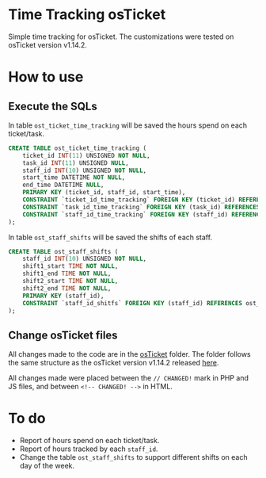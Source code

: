 # Time Tracking osTicket

Simple time tracking for osTicket. The customizations were tested on osTicket version v1.14.2.


# How to use

## Execute the SQLs

In table `ost_ticket_time_tracking` will be saved the hours spend on each ticket/task.

```sql
CREATE TABLE ost_ticket_time_tracking (
	ticket_id INT(11) UNSIGNED NOT NULL,
	task_id INT(11) UNSIGNED NULL,
	staff_id INT(10) UNSIGNED NOT NULL,
	start_time DATETIME NOT NULL,
	end_time DATETIME NULL,
	PRIMARY KEY (ticket_id, staff_id, start_time),
	CONSTRAINT `ticket_id_time_tracking` FOREIGN KEY (ticket_id) REFERENCES ost_ticket (ticket_id),
	CONSTRAINT `task_id_time_tracking` FOREIGN KEY (task_id) REFERENCES ost_task (id),
	CONSTRAINT `staff_id_time_tracking` FOREIGN KEY (staff_id) REFERENCES ost_staff (staff_id)
);
```

In table `ost_staff_shifts` will be saved the shifts of each staff.

```sql
CREATE TABLE ost_staff_shifts (
	staff_id INT(10) UNSIGNED NOT NULL,
	shift1_start TIME NOT NULL,
	shift1_end TIME NOT NULL,
	shift2_start TIME NOT NULL,
	shift2_end TIME NOT NULL,
	PRIMARY KEY (staff_id),
	CONSTRAINT `staff_id_shitfs` FOREIGN KEY (staff_id) REFERENCES ost_staff (staff_id)
);
```


## Change osTicket files

All changes made to the code are in the [osTicket](/osTicket) folder. The folder follows the same structure as the osTicket version v1.14.2 released [here](https://github.com/osTicket/osTicket/releases/tag/v1.14.2).

All changes made were placed between the `// CHANGED!` mark in PHP and JS files, and between `<!-- CHANGED! -->` in HTML.


# To do
- Report of hours spend on each ticket/task.
- Report of hours tracked by each `staff_id`.
- Change the table `ost_staff_shifts` to support different shifts on each day of the week.
